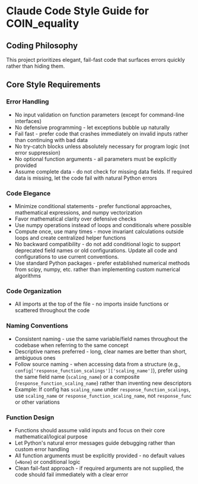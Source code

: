 # Claude Code Style Guide for COIN_equality

## Coding Philosophy
This project prioritizes elegant, fail-fast code that surfaces errors quickly rather than hiding them.

## Core Style Requirements

### Error Handling
- No input validation on function parameters (except for command-line interfaces)
- No defensive programming - let exceptions bubble up naturally
- Fail fast - prefer code that crashes immediately on invalid inputs rather than continuing with bad data
- No try-catch blocks unless absolutely necessary for program logic (not error suppression)
- No optional function arguments - all parameters must be explicitly provided
- Assume complete data - do not check for missing data fields. If required data is missing, let the code fail with natural Python errors

### Code Elegance
- Minimize conditional statements - prefer functional approaches, mathematical expressions, and numpy vectorization
- Favor mathematical clarity over defensive checks
- Use numpy operations instead of loops and conditionals where possible
- Compute once, use many times - move invariant calculations outside loops and create centralized helper functions
- No backward compatibility - do not add conditional logic to support deprecated field names or old configurations. Update all code and configurations to use current conventions.
- Use standard Python packages - prefer established numerical methods from scipy, numpy, etc. rather than implementing custom numerical algorithms

### Code Organization
- All imports at the top of the file - no imports inside functions or scattered throughout the code


### Naming Conventions
- Consistent naming - use the same variable/field names throughout the codebase when referring to the same concept
- Descriptive names preferred - long, clear names are better than short, ambiguous ones
- Follow source naming - when accessing data from a structure (e.g., `config['response_function_scalings']['scaling_name']`), prefer using the same field name (`scaling_name`) or a composite (`response_function_scaling_name`) rather than inventing new descriptors
- Example: If config has `scaling_name` under `response_function_scalings`, use `scaling_name` or `response_function_scaling_name`, not `response_func` or other variations

### Function Design
- Functions should assume valid inputs and focus on their core mathematical/logical purpose
- Let Python's natural error messages guide debugging rather than custom error handling
- All function arguments must be explicitly provided - no default values (`=None`) or conditional logic
- Clean fail-fast approach - if required arguments are not supplied, the code should fail immediately with a clear error
